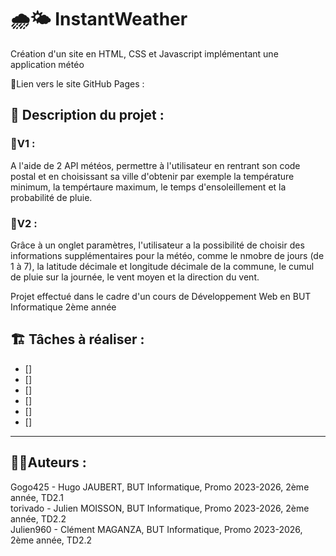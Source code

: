 # 🌧️🌤️ InstantWeather
Création d'un site en HTML, CSS et Javascript implémentant une application météo

📄Lien vers le site GitHub Pages : 

## 📖 Description du projet :
### 🧰V1 :
A l'aide de 2 API météos, permettre à l'utilisateur en rentrant son code postal et en choisissant sa ville d'obtenir par exemple la température minimum, la tempértaure maximum, le temps d'ensoleillement et la probabilité de pluie.
### 🧰V2 :
Grâce à un onglet paramètres, l'utilisateur a la possibilité de choisir des informations supplémentaires pour la météo, comme le nmobre de jours (de 1 à 7), la latitude décimale et longitude décimale de la commune, le cumul de pluie sur la journée, le vent moyen et la direction du vent.

Projet effectué dans le cadre d'un cours de Développement Web en BUT Informatique 2ème année

## 🏗️ Tâches à réaliser :
- []
- []
- []
- []
- []
- []

---
  ## 👨‍💻Auteurs :
Gogo425 - Hugo JAUBERT, BUT Informatique, Promo 2023-2026, 2ème année, TD2.1  
torivado - Julien MOISSON, BUT Informatique, Promo 2023-2026, 2ème année, TD2.2  
Julien960 - Clément MAGANZA, BUT Informatique, Promo 2023-2026, 2ème année, TD2.2  
